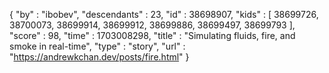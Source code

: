 {
  "by" : "ibobev",
  "descendants" : 23,
  "id" : 38698907,
  "kids" : [ 38699726, 38700073, 38699914, 38699912, 38699886, 38699497, 38699793 ],
  "score" : 98,
  "time" : 1703008298,
  "title" : "Simulating fluids, fire, and smoke in real-time",
  "type" : "story",
  "url" : "https://andrewkchan.dev/posts/fire.html"
}

